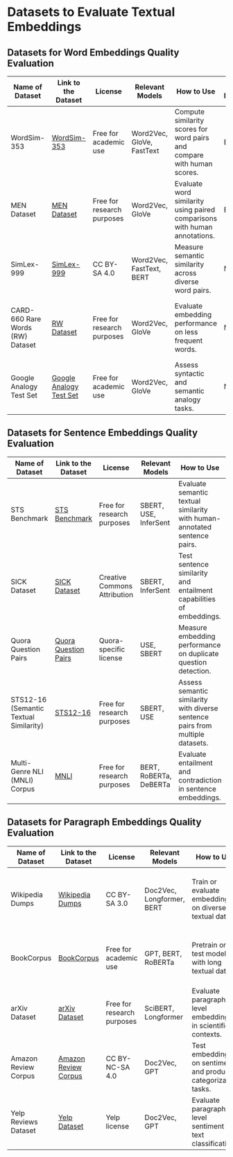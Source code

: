 # Datasets to Evaluate Textual Embeddings

## Datasets for Word Embeddings Quality Evaluation
| Name of Dataset | Link to the Dataset | License | Relevant Models | How to Use | Ease of Implementation | Importance |
|------------------|---------------------|---------|------------------|------------|-------------------------|------------|
| WordSim-353 | [WordSim-353](https://aclweb.org/aclwiki/WordSimilarity-353_Test_Collection_(State_of_the_art)) | Free for academic use | Word2Vec, GloVe, FastText | Compute similarity scores for word pairs and compare with human scores. | Easy | High - widely used for word similarity benchmarks. |
| MEN Dataset | [MEN Dataset](https://staff.fnwi.uva.nl/e.bruni/MEN) | Free for research purposes | Word2Vec, GloVe | Evaluate word similarity using paired comparisons with human annotations. | Easy | High - comprehensive annotations for similarity testing. |
| SimLex-999 | [SimLex-999](https://fh295.github.io/simlex.html) | CC BY-SA 4.0 | Word2Vec, FastText, BERT | Measure semantic similarity across diverse word pairs. | Moderate | High - focuses on true semantic similarity rather than association. |
| CARD-660 Rare Words (RW) Dataset | [RW Dataset](https://paperswithcode.com/dataset/card-660) | Free for research purposes | Word2Vec, GloVe | Evaluate embedding performance on less frequent words. | Moderate | Medium - highlights model performance on low-frequency vocabulary. |
| Google Analogy Test Set | [Google Analogy Test Set](https://code.google.com/archive/p/word2vec/) | Free for academic use | Word2Vec, GloVe | Assess syntactic and semantic analogy tasks. | Moderate | High - common benchmark for analogy tasks. |



## Datasets for Sentence Embeddings Quality Evaluation

| Name of Dataset | Link to the Dataset | License | Relevant Models | How to Use | Ease of Implementation | Importance |
|------------------|---------------------|---------|------------------|------------|-------------------------|------------|
| STS Benchmark | [STS Benchmark](http://ixa2.si.ehu.eus/stswiki/index.php/STSbenchmark) | Free for research purposes | SBERT, USE, InferSent | Evaluate semantic textual similarity with human-annotated sentence pairs. | Easy | High - gold standard for sentence similarity evaluation. |
| SICK Dataset | [SICK Dataset](https://github.com/alvations/SICK) | Creative Commons Attribution | SBERT, InferSent | Test sentence similarity and entailment capabilities of embeddings. | Moderate | High - evaluates both similarity and entailment relationships. |
| Quora Question Pairs | [Quora Question Pairs](https://www.quora.com/q/quoradata/First-Quora-Dataset-Release-Question-Pairs) | Quora-specific license | USE, SBERT | Measure embedding performance on duplicate question detection. | Moderate | High - real-world relevance for question-matching tasks. |
| STS12-16 (Semantic Textual Similarity) | [STS12-16](http://ixa2.si.ehu.eus/stswiki/) | Free for research purposes | SBERT, USE | Assess semantic similarity with diverse sentence pairs from multiple datasets. | Easy | High - benchmark for cross-year sentence similarity evaluation. |
| Multi-Genre NLI (MNLI) Corpus | [MNLI](https://cims.nyu.edu/~sbowman/multinli/) | Free for research purposes | BERT, RoBERTa, DeBERTa | Evaluate entailment and contradiction in sentence embeddings. | Moderate | High - provides multi-domain entailment testing. |


## Datasets for Paragraph Embeddings Quality Evaluation

| Name of Dataset | Link to the Dataset | License | Relevant Models | How to Use | Ease of Implementation | Importance |
|------------------|---------------------|---------|------------------|------------|-------------------------|------------|
| Wikipedia Dumps | [Wikipedia Dumps](https://dumps.wikimedia.org/) | CC BY-SA 3.0 | Doc2Vec, Longformer, BERT | Train or evaluate embeddings on diverse textual data. | Moderate | High - diverse and large-scale dataset for robust training and testing. |
| BookCorpus | [BookCorpus](https://yknzhu.wixsite.com/mbweb) | Free for academic use | GPT, BERT, RoBERTa | Pretrain or test models with long textual data. | Moderate | High - large corpus for pretraining language models. |
| arXiv Dataset | [arXiv Dataset](https://www.kaggle.com/Cornell-University/arxiv) | Free for research purposes | SciBERT, Longformer | Evaluate paragraph-level embeddings in scientific contexts. | Moderate | High - domain-specific for scientific text analysis. |
| Amazon Review Corpus | [Amazon Review Corpus](https://nijianmo.github.io/amazon/index.html) | CC BY-NC-SA 4.0 | Doc2Vec, GPT | Test embeddings on sentiment and product categorization tasks. | Moderate | Medium - real-world dataset for sentiment analysis. |
| Yelp Reviews Dataset | [Yelp Dataset](https://www.yelp.com/dataset) | Yelp license | Doc2Vec, GPT | Evaluate paragraph-level sentiment and text classification. | Easy | Medium - real-world application for review analysis. |
